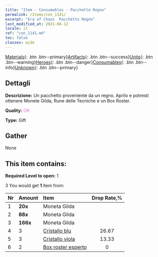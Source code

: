 ```yaml
---
title: "Item - Consumables - Pacchetto Regno"
permalink: /Items/con_1141/
excerpt: "Era of Chaos  Pacchetto Regno"
last_modified_at: 2021-04-12
locale: it
ref: "con_1141.md"
toc: false
classes: wide
---
```

 [Materials](/it/Items/){: .btn .btn--primary}[Artifacts](/it/Items/Artifacts/){: .btn .btn--success}[Units](/it/Items/Units/){: .btn .btn--warning}[Heroes](/it/Items/Heroes/){: .btn .btn--danger}[Consumables](/it/Items/Consumables/){: .btn .btn--info}[Unknown](/it/Items/Unknown/){: .btn .btn--primary}

## Dettagli
 **Descrizione:** Un pacchetto proveniente da un regno. Aprilo e potresti ottenere Monete Gilda, Rune delle Tecniche e un Box Roster.

 **Quality:** <span style="color: #DA70D6">OK</span>

 **Type:** Gift

## Gather

  None

## This item contains:

 **Required Level to open:** 1

 3 You would get **1** item  from:

  | Nr | Amount |     Item    | Drop Rate,% |
  |:---|:-------|:------------|:---------:|
  | 1 |  **20x** | Moneta Gilda |  | 26.67 | 
  | 2 |  **88x** | Moneta Gilda |  | 20 | 
  | 3 |  **166x** | Moneta Gilda |  | 13.33 | 
  | 4 | 3 | [Cristallo blu](/it/Items/con_716/) | 26.67 | 
  | 5 | 3 | [Cristallo viola](/it/Items/con_720/) | 13.33 | 
  | 6 | 2 | [Box roster esperto](/it/Items/con_770/) | 0 | 

